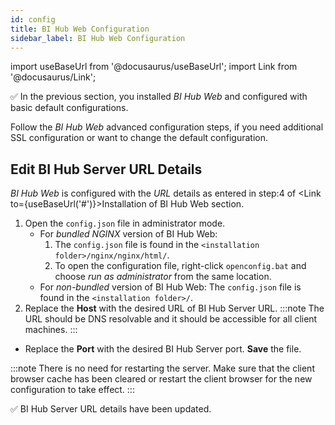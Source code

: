 ```yaml
---
id: config
title: BI Hub Web Configuration
sidebar_label: BI Hub Web Configuration
---
```


import useBaseUrl from '@docusaurus/useBaseUrl';
import Link from '@docusaurus/Link';

:white_check_mark: In the previous section, you installed *BI Hub Web* and configured with basic default configurations.

Follow the *BI Hub Web* advanced configuration steps, if you need additional SSL configuration or want to change the default configuration.

## Edit BI Hub Server URL Details

*BI Hub Web* is configured with the *URL* details as entered in step:4 of <Link to={useBaseUrl('#')}>Installation of BI Hub Web</Link> section.

1. Open the `config.json` file in administrator mode. 
   - For *bundled NGINX* version of BI Hub Web:
     1. The `config.json` file is found in the `<installation folder>/nginx/nginx/html/`. 
     1. To open the configuration file, right-click `openconfig.bat` and choose *run as administrator* from the same location. 
   - For *non-bundled* version of BI Hub Web:
     The `config.json` file is found in the `<installation folder>/`.
1. Replace the **Host** with the desired URL of BI Hub Server URL.
  :::note
  The URL should be DNS resolvable and it should be accessible for all client machines.
  :::
* Replace the **Port** with the desired BI Hub Server port. **Save** the file. 

:::note
There is no need for restarting the server. Make sure that the client browser cache has been cleared or restart the client browser for the new configuration to take effect.
:::

:white_check_mark: BI Hub Server URL details have been updated.

<!-- 
## SSL Configuration

If you have installed BI Hub Web without Nginx, then configuring SSL will be out of the scope for this documentation. If you have installed BI Hub Web with Nginx, then follow the steps below to properly configure SSL.

By default,the bundled Nginx will contain the self-signed SSL certificate issued to example.com. Kindly have the proper SSL certificate from the authorized vendor in .crt format and key file. You can also have your own Self-Signed SSL certificate, but you need to make sure that certificate to a trusted certificate store by following the configuration steps provided by the particular browser which is out of scope for this document. BI Hub recommends to have the proper SSL certificate from the authorized vendor.

* To start with rename the SSL files to the required names. The `X.X.X.X.crt` file should be renamed to `server.crt` file and the `X.X.X.X.key` file should be renamed to server.key.
* Take a backup of the `server.crt` and `server.key` files which could be found in the folder location `<installation_folder>/VBIViewWeb/nginx/nginx/conf`. In case of any failure in SSL configuration, we will need this file to bring back the server to normal working condition.
* Now replace these files with your own SSL files.•Nginx Server needs to be restarted for the configuration to take effect. For restarting the Nginx server, open manager-windows.exe file in administrator mode which could be found in the location `<installation_folder>/VBIViewWeb/nginx/`.
* In that application, select the **Manage Server** tab, select the Nginx server and click the restart button. Wait for the server to get restarted.
* If there is any problem in restarting the server, check the log files for the errors which could be found at `<installation_folder>/VBIViewWeb/nginx/nginx/logs/`.
* If you couldn’t trouble shoot the errors, kindly replace the old SSL file with the new one and restart the server.
* If the server starts successfully, then the problem will be mostly with the SSL file. Kindly verify the SSL certificate format and have a proper SSL format.

If you continue to have the problem, you could raise the support ticket in the support portal or by sending an email to support@visualbi.comwith supported log files and error images.

:::important
If you are going to configure SSL, please make sure that BI Hub Server and BI Hub Agents and its respective BI platforms should be also configured with proper SSL. You cannot access HTTP content from the https protocol. The browser will throw the mixed content error if you try to access HTTP content from the https URL.
:::
-->